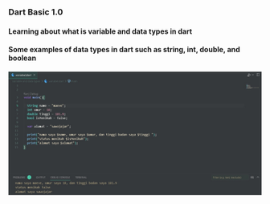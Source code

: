 ### **Dart Basic 1.0**
#### Learning about what is variable and data types in dart 
#### Some examples of data types in dart such as string, int, double, and boolean
![Alt Text](https://github.com/Aireef/dart-basic1/blob/main/datatype_dart.jpeg)
